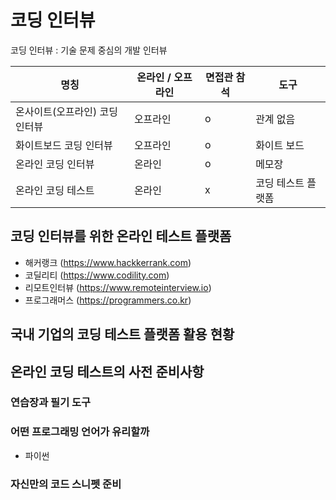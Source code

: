 # 코딩 인터뷰

코딩 인터뷰 : 기술 문제 중심의 개발 인터뷰

|명칭|온라인 / 오프라인|면접관 참석| 도구 |
|---|---|---|---|
|온사이트(오프라인) 코딩 인터뷰|오프라인|o|관계 없음|
|화이트보드 코딩 인터뷰|오프라인|o|화이트 보드|
|온라인 코딩 인터뷰|온라인|o|메모장|
|온라인 코딩 테스트|온라인|x|코딩 테스트 플랫폼|

## 코딩 인터뷰를 위한 온라인 테스트 플랫폼
- 해커랭크 (https://www.hackkerrank.com)
- 코딜리티 (https://www.codility.com)
- 리모트인터뷰 (https://www.remoteinterview.io)
- 프로그래머스 (https://programmers.co.kr)

## 국내 기업의 코딩 테스트 플랫폼 활용 현황

## 온라인 코딩 테스트의 사전 준비사항

### 연습장과 필기 도구

### 어떤 프로그래밍 언어가 유리할까
 - 파이썬

### 자신만의 코드 스니펫 준비
